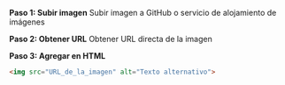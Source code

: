 **Paso 1: Subir imagen**
Subir imagen a GitHub o servicio de alojamiento de imágenes

**Paso 2: Obtener URL**
Obtener URL directa de la imagen

**Paso 3: Agregar en HTML**
```html
<img src="URL_de_la_imagen" alt="Texto alternativo">
